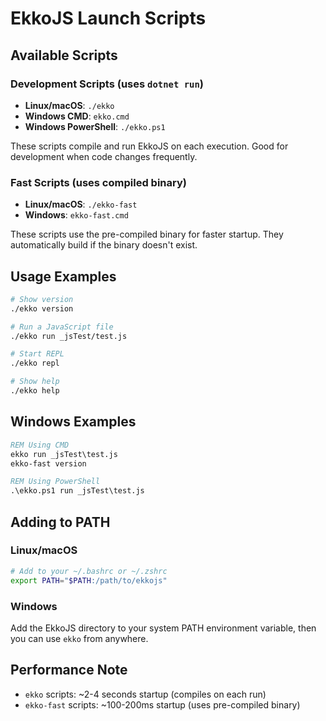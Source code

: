 # EkkoJS Launch Scripts

## Available Scripts

### Development Scripts (uses `dotnet run`)
- **Linux/macOS**: `./ekko`
- **Windows CMD**: `ekko.cmd`
- **Windows PowerShell**: `./ekko.ps1`

These scripts compile and run EkkoJS on each execution. Good for development when code changes frequently.

### Fast Scripts (uses compiled binary)
- **Linux/macOS**: `./ekko-fast`
- **Windows**: `ekko-fast.cmd`

These scripts use the pre-compiled binary for faster startup. They automatically build if the binary doesn't exist.

## Usage Examples

```bash
# Show version
./ekko version

# Run a JavaScript file
./ekko run _jsTest/test.js

# Start REPL
./ekko repl

# Show help
./ekko help
```

## Windows Examples

```cmd
REM Using CMD
ekko run _jsTest\test.js
ekko-fast version

REM Using PowerShell
.\ekko.ps1 run _jsTest\test.js
```

## Adding to PATH

### Linux/macOS
```bash
# Add to your ~/.bashrc or ~/.zshrc
export PATH="$PATH:/path/to/ekkojs"
```

### Windows
Add the EkkoJS directory to your system PATH environment variable, then you can use `ekko` from anywhere.

## Performance Note

- `ekko` scripts: ~2-4 seconds startup (compiles on each run)
- `ekko-fast` scripts: ~100-200ms startup (uses pre-compiled binary)